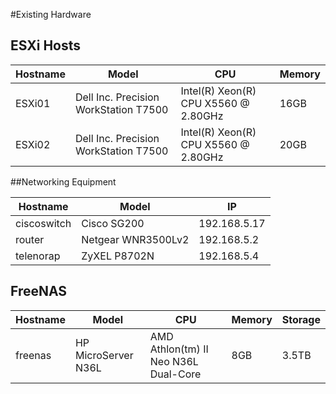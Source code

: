 #Existing Hardware

## ESXi Hosts
|Hostname|Model|CPU|Memory|
|---|---|---|---|
|ESXi01|Dell Inc. Precision WorkStation T7500|Intel(R) Xeon(R) CPU X5560 @ 2.80GHz|16GB|
|ESXi02|Dell Inc. Precision WorkStation T7500|Intel(R) Xeon(R) CPU X5560 @ 2.80GHz|20GB|

##Networking Equipment

|Hostname|Model|IP|
|---|---|---|
|ciscoswitch|Cisco SG200|192.168.5.17
|router|Netgear WNR3500Lv2|192.168.5.2
|telenorap|ZyXEL P8702N|192.168.5.4

## FreeNAS

|Hostname|Model|CPU|Memory|Storage|
|---|---|---|---|--|
|freenas|HP MicroServer N36L|AMD Athlon(tm) II Neo N36L Dual-Core|8GB|3.5TB
